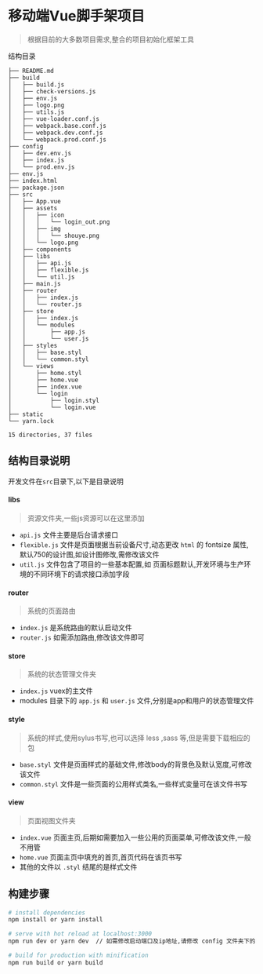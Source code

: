 # 移动端Vue脚手架项目

> 根据目前的大多数项目需求,整合的项目初始化框架工具

结构目录

```
├── README.md
├── build
│   ├── build.js
│   ├── check-versions.js
│   ├── env.js
│   ├── logo.png
│   ├── utils.js
│   ├── vue-loader.conf.js
│   ├── webpack.base.conf.js
│   ├── webpack.dev.conf.js
│   └── webpack.prod.conf.js
├── config
│   ├── dev.env.js
│   ├── index.js
│   └── prod.env.js
├── env.js
├── index.html
├── package.json
├── src
│   ├── App.vue
│   ├── assets
│   │   ├── icon
│   │   │   └── login_out.png
│   │   ├── img
│   │   │   └── shouye.png
│   │   └── logo.png
│   ├── components
│   ├── libs
│   │   ├── api.js
│   │   ├── flexible.js
│   │   └── util.js
│   ├── main.js
│   ├── router
│   │   ├── index.js
│   │   └── router.js
│   ├── store
│   │   ├── index.js
│   │   └── modules
│   │       ├── app.js
│   │       └── user.js
│   ├── styles
│   │   ├── base.styl
│   │   └── common.styl
│   └── views
│       ├── home.styl
│       ├── home.vue
│       ├── index.vue
│       └── login
│           ├── login.styl
│           └── login.vue
├── static
└── yarn.lock

15 directories, 37 files

```

## 结构目录说明
开发文件在`src`目录下,以下是目录说明
#### libs

> 资源文件夹,一些js资源可以在这里添加
- `api.js` 文件主要是后台请求接口
-  `flexible.js` 文件是页面根据当前设备尺寸,动态更改 `html` 的 fontsize 属性,默认750的设计图,如设计图修改,需修改该文件
- `util.js` 文件包含了项目的一些基本配置,如 页面标题默认,开发环境与生产环境的不同环境下的请求接口添加字段

#### router

> 系统的页面路由
- `index.js` 是系统路由的默认启动文件
- `router.js` 如需添加路由,修改该文件即可

#### store

> 系统的状态管理文件夹
- `index.js` vuex的主文件
- modules 目录下的 `app.js` 和 `user.js` 文件,分别是app和用户的状态管理文件

#### style

> 系统的样式,使用sylus书写,也可以选择 less ,sass 等,但是需要下载相应的包
- `base.styl` 文件是页面样式的基础文件,修改body的背景色及默认宽度,可修改该文件
- `common.styl` 文件是一些页面的公用样式类名,一些样式变量可在该文件书写

#### view

> 页面视图文件夹
- `index.vue` 页面主页,后期如需要加入一些公用的页面菜单,可修改该文件,一般不用管
- `home.vue`  页面主页中填充的首页,首页代码在该页书写
- 其他的文件以 `.styl` 结尾的是样式文件
## 构建步骤

``` bash
# install dependencies
npm install or yarn install

# serve with hot reload at localhost:3000
npm run dev or yarn dev  // 如需修改启动端口及ip地址,请修改 config 文件夹下的 index.js 文件

# build for production with minification
npm run build or yarn build
```

